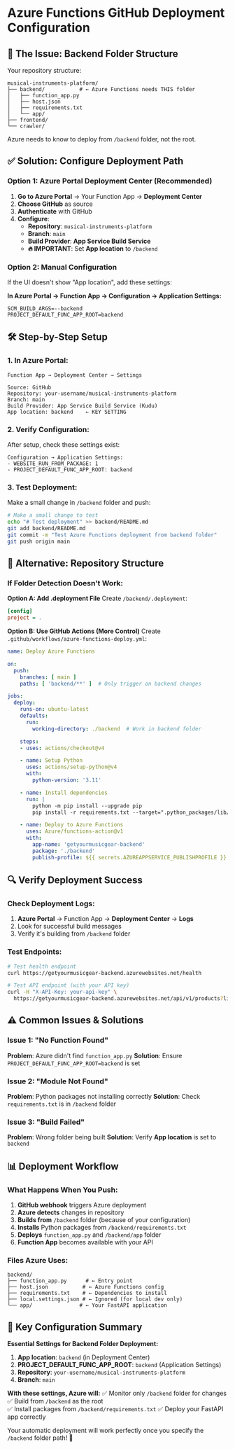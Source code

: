 # Azure Functions GitHub Deployment Configuration

## 🎯 **The Issue: Backend Folder Structure**

Your repository structure:
```
musical-instruments-platform/
├── backend/           # ← Azure Functions needs THIS folder
│   ├── function_app.py
│   ├── host.json
│   ├── requirements.txt
│   └── app/
├── frontend/
└── crawler/
```

Azure needs to know to deploy from `/backend` folder, not the root.

## ✅ **Solution: Configure Deployment Path**

### **Option 1: Azure Portal Deployment Center (Recommended)**

1. **Go to Azure Portal** → Your Function App → **Deployment Center**
2. **Choose GitHub** as source
3. **Authenticate** with GitHub
4. **Configure**:
   - **Repository**: `musical-instruments-platform`
   - **Branch**: `main`
   - **Build Provider**: **App Service Build Service**
   - **🔥 IMPORTANT**: Set **App location** to `/backend`

### **Option 2: Manual Configuration**

If the UI doesn't show "App location", add these settings:

**In Azure Portal → Function App → Configuration → Application Settings:**
```
SCM_BUILD_ARGS=--backend
PROJECT_DEFAULT_FUNC_APP_ROOT=backend
```

## 🛠️ **Step-by-Step Setup**

### **1. In Azure Portal:**
```
Function App → Deployment Center → Settings

Source: GitHub
Repository: your-username/musical-instruments-platform
Branch: main
Build Provider: App Service Build Service (Kudu)
App location: backend    ← KEY SETTING
```

### **2. Verify Configuration:**
After setup, check these settings exist:
```
Configuration → Application Settings:
- WEBSITE_RUN_FROM_PACKAGE: 1
- PROJECT_DEFAULT_FUNC_APP_ROOT: backend
```

### **3. Test Deployment:**
Make a small change in `/backend` folder and push:
```bash
# Make a small change to test
echo "# Test deployment" >> backend/README.md
git add backend/README.md
git commit -m "Test Azure Functions deployment from backend folder"
git push origin main
```

## 📁 **Alternative: Repository Structure**

### **If Folder Detection Doesn't Work:**

**Option A: Add .deployment File**
Create `/backend/.deployment`:
```ini
[config]
project = .
```

**Option B: Use GitHub Actions (More Control)**
Create `.github/workflows/azure-functions-deploy.yml`:
```yaml
name: Deploy Azure Functions

on:
  push:
    branches: [ main ]
    paths: [ 'backend/**' ]  # Only trigger on backend changes

jobs:
  deploy:
    runs-on: ubuntu-latest
    defaults:
      run:
        working-directory: ./backend  # Work in backend folder

    steps:
    - uses: actions/checkout@v4

    - name: Setup Python
      uses: actions/setup-python@v4
      with:
        python-version: '3.11'

    - name: Install dependencies
      run: |
        python -m pip install --upgrade pip
        pip install -r requirements.txt --target=".python_packages/lib/site-packages"

    - name: Deploy to Azure Functions
      uses: Azure/functions-action@v1
      with:
        app-name: 'getyourmusicgear-backend'
        package: './backend'
        publish-profile: ${{ secrets.AZUREAPPSERVICE_PUBLISHPROFILE }}
```

## 🔍 **Verify Deployment Success**

### **Check Deployment Logs:**
1. **Azure Portal** → Function App → **Deployment Center** → **Logs**
2. Look for successful build messages
3. Verify it's building from `/backend` folder

### **Test Endpoints:**
```bash
# Test health endpoint
curl https://getyourmusicgear-backend.azurewebsites.net/health

# Test API endpoint (with your API key)
curl -H "X-API-Key: your-api-key" \
  https://getyourmusicgear-backend.azurewebsites.net/api/v1/products?limit=1
```

## ⚠️ **Common Issues & Solutions**

### **Issue 1: "No Function Found"**
**Problem**: Azure didn't find `function_app.py`
**Solution**: Ensure `PROJECT_DEFAULT_FUNC_APP_ROOT=backend` is set

### **Issue 2: "Module Not Found"**  
**Problem**: Python packages not installing correctly
**Solution**: Check `requirements.txt` is in `/backend` folder

### **Issue 3: "Build Failed"**
**Problem**: Wrong folder being built
**Solution**: Verify **App location** is set to `backend`

## 📊 **Deployment Workflow**

### **What Happens When You Push:**
1. **GitHub webhook** triggers Azure deployment
2. **Azure detects** changes in repository
3. **Builds from** `/backend` folder (because of your configuration)
4. **Installs** Python packages from `/backend/requirements.txt`
5. **Deploys** `function_app.py` and `/backend/app` folder
6. **Function App** becomes available with your API

### **Files Azure Uses:**
```
backend/
├── function_app.py      # ← Entry point
├── host.json           # ← Azure Functions config
├── requirements.txt    # ← Dependencies to install
├── local.settings.json # ← Ignored (for local dev only)
└── app/               # ← Your FastAPI application
```

## 🎯 **Key Configuration Summary**

**Essential Settings for Backend Folder Deployment:**
1. **App location**: `backend` (in Deployment Center)
2. **PROJECT_DEFAULT_FUNC_APP_ROOT**: `backend` (Application Settings)
3. **Repository**: `your-username/musical-instruments-platform`
4. **Branch**: `main`

**With these settings, Azure will:**
✅ Monitor only `/backend` folder for changes
✅ Build from `/backend` as the root  
✅ Install packages from `/backend/requirements.txt`
✅ Deploy your FastAPI app correctly

Your automatic deployment will work perfectly once you specify the `/backend` folder path! 🚀